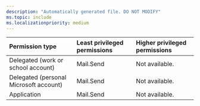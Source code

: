 ```yaml
---
description: "Automatically generated file. DO NOT MODIFY"
ms.topic: include
ms.localizationpriority: medium
---
```


|Permission type|Least privileged permissions|Higher privileged permissions|
|:---|:---|:---|
|Delegated (work or school account)|Mail.Send|Not available.|
|Delegated (personal Microsoft account)|Mail.Send|Not available.|
|Application|Mail.Send|Not available.|

